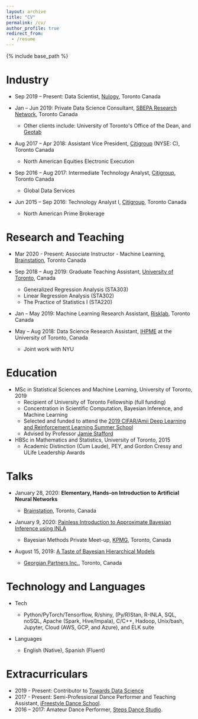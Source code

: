 ```yaml
---
layout: archive
title: "CV"
permalink: /cv/
author_profile: true
redirect_from:
  - /resume
---
```


{% include base_path %}


Industry
======

* Sep 2019 – Present: Data Scientist, [Nulogy](https://nulogy.com/), Toronto Canada

* Jan – Jun 2019: Private Data Science Consultant, [SBEPA Research Network](https://www.daniels.utoronto.ca/work/research/sustainable-built-environment-performance-assessment-sbepa-network), Toronto Canada
  * Other clients include: University of Toronto's Office of the Dean, and [Geotab](https://www.geotab.com/)

* Aug 2017 – Apr 2018: Assistant Vice President, [Citigroup](https://www.citigroup.com/citi/) (NYSE: C), Toronto Canada
  * North American Equities Electronic Execution

* Sep 2016 – Aug 2017: Intermediate Technology Analyst, [Citigroup](https://www.citigroup.com/citi/), Toronto Canada
  * Global Data Services

* Jun 2015 – Sep 2016: Technology Analyst I, [Citigroup](https://www.citigroup.com/citi/), Toronto Canada
  * North American Prime Brokerage


Research and Teaching
======
* Mar 2020 - Present: Associate Instructor - Machine Learning, [Brainstation](https://brainstation.io/), Toronto Canada

* Sep 2018 – Aug 2019: Graduate Teaching Assistant, [University of Toronto](https://www.statistics.utoronto.ca/), Canada
  * Generalized Regression Analysis (STA303)
  * Linear Regression Analysis (STA302)
  * The Practice of Statistics I (STA220)

* Jan – May 2019: Machine Learning Research Assistant, [Risklab](https://www.risklab.utoronto.ca/), Toronto Canada

* May – Aug 2018: Data Science Research Assistant, [IHPME](https://ihpme.utoronto.ca/) at the University of Toronto, Canada
  * Joint work with NYU


Education
======
* MSc in Statistical Sciences and Machine Learning, University of Toronto, 2019
  * Recipient of University of Toronto Fellowship (full funding)
  * Concentration in Scientific Computation, Bayesian Inference, and Machine Learning
  * Selected and funded to attend the [2019 CIFAR/Amii Deep Learning and Reinforcement Learning Summer School](https://dlrlsummerschool.ca/about/)
  * Advised by Professor [Jamie Stafford](http://www.utstat.utoronto.ca/stafford/index.html)
* HBSc in Mathematics and Statistics, University of Toronto, 2015
  * Academic Distinction (Cum Laude), PEY, and Gordon Cressy and ULife Leadership Awards


Talks
======

* January 28, 2020: **Elementary, Hands-on Introduction to Artificial Neural Networks**
  * [Brainstation](https://brainstation.io/), Toronto, Canada

* January 9, 2020: [Painless Introduction to Approximate Bayesian Inference using INLA](https://sergiosonline.github.io/files/Intro_to_INLA.html)
  * Bayesian Methods Private Meet-up, [KPMG](https://home.kpmg/ca/en/home/about/offices/toronto-1.html), Toronto, Canada

* August 15, 2019: [A Taste of Bayesian Hierarchical Models](https://sergiosonline.github.io/files/Georgian_Partners-Hierarchical_Models_and_Toronto-20190815.pdf)
  * [Georgian Partners Inc.](https://georgianpartners.com/), Toronto, Canada


Technology and Languages
======
* Tech
  * Python/PyTorch/Tensorflow, R/shiny, (Py/R)Stan, R-INLA, SQL, noSQL, Apache (Spark, Hive/Impala), C/C++, Hadoop, Unix/bash, Jupyter, Cloud (AWS, GCP, and Azure), and ELK suite

* Languages
  * English (Native), Spanish (Fluent)

Extracurriculars
======
* 2019 - Present: Contributor to [Towards Data Science](https://towardsdatascience.com/)
* 2017 - Present: Semi-Professional Dance Performer and Teaching Assistant, [iFreestyle Dance School](http://www.ifreestyle.ca/).
* 2016 – 2017: Amateur Dance Performer, [Steps Dance Studio](https://www.stepsdancestudio.com/).
